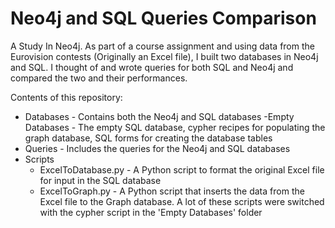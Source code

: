 # Neo4j and SQL Queries Comparison
A Study In Neo4j. As part of a course assignment and using data from the Eurovision contests (Originally an Excel file), I built two databases in Neo4j and SQL. I thought of and wrote queries for both SQL and Neo4j and compared the two and their performances.

Contents of this repository:
  - Databases - Contains both the Neo4j and SQL databases
      -Empty Databases - The empty SQL database, cypher recipes for populating the graph database, SQL forms for creating the database tables
  - Queries - Includes the queries for the Neo4j and SQL databases
  - Scripts
      - ExcelToDatabase.py - A Python script to format the original Excel file for input in the SQL database
      - ExcelToGraph.py - A Python script that inserts the data from the Excel file to the Graph database. A lot of these scripts were switched with the cypher script in the 'Empty Databases' folder
